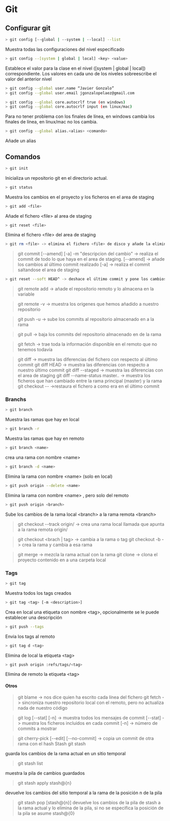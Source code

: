 # Git

## Configurar git

```sh
> git config [--global | --system | --local] --list
```
Muestra todas las configuraciones del nivel especificado

```sh
> git config --[system | global | local] <key> <value>
```
Establece el valor <value> para la clase <key> en el nivel ([system | global | local]) correspondiente. Los valores en cada uno de los niveles sobreescribe el valor del anterior nivel

```sh
> git config --global user.name “Javier Gonzalo”
> git config --global user.email jgonzalopelaez@gmail.com
```

```sh
> git config --global core.autocrlf true (en windows)
> git config --global core.autocrlf input (en linux/mac)
```
Para no tener problema con los finales de línea, en windows cambia los finales de línea, en linux/mac no los cambia.

```sh
> git config --global alias.<alias> <comando>
```
Añade un alias

## Comandos
```sh
> git init
```
 
Inicializa un repositorio git en el directorio actual.

```sh
> git status
```
Muestra los cambios en el proyecto y los ficheros en el area de staging

```sh
> git add <file>
```
Añade el fichero &lt;file&gt; al area de staging

```sh
> git reset <file>
```
Elimina el fichero &lt;file&gt; del area de staging

```sh
> git rm <file> -> elimina el fichero <file> de disco y añade la eliminación al area de staging
```

>git commit [--amend] [-a] -m "descripcion del cambio" -> realiza el commit de todo lo que haya en el area de staging.
[--amend] -> añade los cambios al último
commit realizado
[-a] -> realiza el commit saltandose el area de staging

```sh
> git reset --soft HEAD^ -> deshace el último commit y pone los cambios en la zona de staging
```
>git remote add <name> <url> -> añade el repositorio remoto <url> y lo almacena en la variable <name>

>git remote -v -> muestra los origenes que hemos añadido a nuestro repositorio

>git push -u  <remote-name> <branch> -> sube los commits al repositorio almacenado en  <remote-name> a la rama <branch>

>git pull <remote-name> <branch> -> baja los commits del repositorio almacenado en <remote-name> de la rama <branch>

>git fetch <remote-name> -> trae toda la información disponible en el remoto <remote-name> que no tenemos todavía

> git diff <file> -> muestra las diferencias del fichero <fichero> con respecto al último commit
> git diff HEAD -> muestra las diferencias con respecto a nuestro último commit
> git diff --staged -> muestra las diferencias con el area de staging
> git diff --name-status master..<branch> -> muestra los ficheros que han cambiado entre la rama principal (master) y la rama <branch>
>git checkout -- <file> ->restaura el fichero <file> a como era en el último commit

### Branchs
```sh
> git branch
```
Muestra las ramas que hay en local

```sh
> git branch -r
```
Muestra las ramas que hay en remoto

```sh
> git branch <name>
```
crea una rama con nombre &lt;name&gt;

```sh
> git branch -d <name>
```
Elimina la rama con nombre &lt;name&gt; (solo en local)

```sh
> git push origin --delete <name>
```
Elimina la rama con nombre &lt;name&gt;	, pero solo del remoto

```sh
> git push origin <branch>
```
Sube los cambios de la rama local &lt;branch&gt; a la rama remota &lt;branch&gt;

>git checkout --track origin/<branch> -> crea una rama local llamada <branch> que apunta a la rama remota origin/<branch>

>git checkout <brach | tag> -> cambia a la rama <branch> o tag <tag>
>git checkout -b <rama> -> crea la rama <rama> y cambia a esa rama


>git merge <rama> -> mezcla la rama actual con la rama <rama>
>git clone <repository> -> clona el proyecto contenido en <repository> a una carpeta local

### Tags

```sh
> git tag
```
Muestra todos los tags creados

```sh
> git tag <tag> [-m <description>]
```
Crea en local una etiqueta con nombre &lt;tag&gt;, opcionalmente se le puede establecer una descripción

```sh
> git push --tags
```
Envia los tags al remoto

```sh
> git tag d <tag>
```
Elimina de local la etiqueta &lt;tag&gt;

```sh
> git push origin :refs/tags/<tag>
```
Elimina de remoto la etiqueta &lt;tag&gt;

#### Otros

>git blame <file> -> nos dice quien ha escrito cada línea del fichero <file>
>git fetch -> sincroniza nuestro repositorio local con el remoto, pero no actualiza nada de nuestro código

>git log [--stat] [-n] -> muestra todos los mensajes de commit
[--stat] -> muestra los ficheros incluidos en cada commit
[-n] -> número de commits a mostrar

>git cherry-pick [--edit] [--no-commit] <hash> -> copia un commit de otra rama con el hash <hash>
Stash
> git stash

guarda los cambios de la rama actual en un sitio temporal

> git stash list

muestra la pila de cambios guardados

> git stash apply stash@{n}

devuelve los cambios del sitio temporal a la rama de la posición n de la pila

> git stash pop [stash@{n}]
devuelve los cambios de la pila de stash a la rama actual y lo elimina de la pila, si no se especifica la posición de la pila se asume stash@{0}
